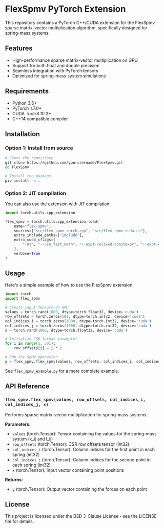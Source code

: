 # FlexSpmv PyTorch Extension

This repository contains a PyTorch C++/CUDA extension for the FlexSpmv sparse matrix-vector multiplication algorithm, specifically designed for spring-mass systems.

## Features

- High-performance sparse matrix-vector multiplication on GPU
- Support for both float and double precision
- Seamless integration with PyTorch tensors
- Optimized for spring-mass system simulations

## Requirements

- Python 3.6+
- PyTorch 1.7.0+
- CUDA Toolkit 10.2+
- C++14 compatible compiler

## Installation

### Option 1: Install from source

```bash
# Clone the repository
git clone https://github.com/yourusername/FlexSpmv.git
cd FlexSpmv

# Install the package
pip install -e .
```

### Option 2: JIT compilation

You can also use the extension with JIT compilation:

```python
import torch.utils.cpp_extension

flex_spmv = torch.utils.cpp_extension.load(
    name="flex_spmv",
    sources=["src/flex_spmv_torch.cpp", "src/flex_spmv_cuda.cu"],
    extra_include_paths=["include"],
    extra_cuda_cflags=[
        "-O3", "--use_fast_math", "--expt-relaxed-constexpr", "--expt-extended-lambda"
    ],
    verbose=True
)
```

## Usage

Here's a simple example of how to use the FlexSpmv extension:

```python
import torch
import flex_spmv

# Create input tensors on GPU
values = torch.rand(1000, dtype=torch.float32, device='cuda')
row_offsets = torch.zeros(501, dtype=torch.int32, device='cuda')
col_indices_i = torch.zeros(1000, dtype=torch.int32, device='cuda')
col_indices_j = torch.zeros(1000, dtype=torch.int32, device='cuda')
x = torch.rand(1000, dtype=torch.float32, device='cuda')

# Initialize CSR format (example)
for i in range(1, 501):
    row_offsets[i] = i * 2

# Run the SpMV operation
y = flex_spmv.flex_spmv(values, row_offsets, col_indices_i, col_indices_j, x)
```

See `flex_spmv_example.py` for a more complete example.

## API Reference

### `flex_spmv.flex_spmv(values, row_offsets, col_indices_i, col_indices_j, x)`

Performs sparse matrix-vector multiplication for spring-mass systems.

**Parameters:**

- `values` (torch.Tensor): Tensor containing the values for the spring-mass system (k_ij and l_ij)
- `row_offsets` (torch.Tensor): CSR row offsets tensor (int32)
- `col_indices_i` (torch.Tensor): Column indices for the first point in each spring (int32)
- `col_indices_j` (torch.Tensor): Column indices for the second point in each spring (int32)
- `x` (torch.Tensor): Input vector containing point positions

**Returns:**

- `y` (torch.Tensor): Output vector containing the forces on each point

## License

This project is licensed under the BSD 3-Clause License - see the LICENSE file for details.
